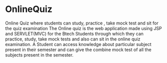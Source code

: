 # OnlineQuiz
Online Quiz where students can study, practice , take mock test and sit for the quiz examination
The Online quiz is the web application made using JSP and SERVLET(MVC) for the Btech Students through which they can 
practice, study, take mock tests and also can sit in the online quiz examination. A Student can access knowledge about 
particular subject present in their semester and can give the combine mock test of all the subjects present in the semester.

